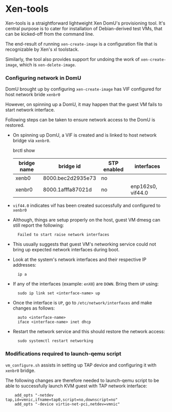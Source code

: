 # Xen-tools

Xen-tools is a straightforward lightweight Xen DomU's provisioning tool. It's central purpose is to
cater for installation of Debian-derived test VMs, that can be kicked-off from the command line.

The end-result of running <code>xen-create-image</code> is a configuration file that is recognizable
by Xen's xl toolstack.

Similarly, the tool also provides support for undoing the work of <code>xen-create-image</code>, which is
<code>xen-delete-image</code>. 


### Configuring network in DomU

DomU brought up by configuring <code>xen-create-image</code> has VIF configured for host network bride <code>xenbr0</code>

However, on spinning up a DomU, it may happen that the guest VM fails to start network interface. 

Following steps can be taken to ensure network access to the DomU is restored.

- On spinning up DomU, a VIF is created and is linked to host network bridge via <code>xenbr0</code>.

	brctl show

	|bridge name|     bridge id         |  STP enabled |    interfaces        |
	|-----------|-----------------------|--------------|----------------------|
	|xenb0      |     8000.bec2d2935e73 |   no	   |			  |
	|xenbr0     |     8000.1afffa87021d |   no         |	enp162s0, vif44.0 |


- <code>vif44.0</code> indicates vif has been created successfully and configured to <code>xenbr0</code>

- Although, things are setup properly on the host, guest VM dmesg can still report the following:

		Failed to start raise network interfaces

- This usually suggests that guest VM's networking service could not bring up expected network interfaces during boot.

- Look at the system's network interfaces and their respective IP addresses:

		ip a 

- If any of the interfaces (example: <code>enX0</code>) are <code>DOWN</code>. Bring them <code>UP</code> using:

		sudo ip link set <interface-name> up

- Once the interface is <code>UP</code>, go to <code>/etc/network/interfaces</code> and make changes as follows:

		auto <interface-name>
		iface <interface-name> inet dhcp

- Restart the network service and this should restore the network access:

		sudo systemctl restart networking

### Modifications required to launch-qemu script

<code>vm_configure.sh</code> assists in setting up TAP device and configuring it with <code>xenbr0</code> bridge.

The following changes are therefore needed to launch-qemu script to be able to successfully launch KVM guest with TAP network interface:

		add_opts "-netdev tap,id=vmnic,ifname=tap0,script=no,downscript=no"
		add_opts "-device virtio-net-pci,netdev=vmnic"


